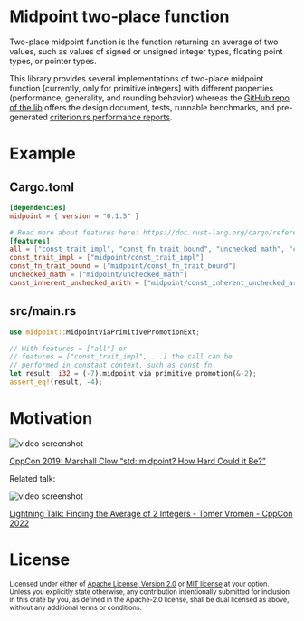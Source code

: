 # Midpoint two-place function

Two-place midpoint function is the function returning an average of two values, such as values of signed or unsigned integer types, floating point types, or pointer types.

This library provides several implementations of two-place midpoint function \[currently, only for primitive integers\] with different properties (performance, generality, and rounding behavior) whereas the [GitHub repo of the lib](https://github.com/JohnScience/midpoint) offers the design document, tests, runnable benchmarks, and pre-generated [criterion.rs performance reports](https://github.com/bheisler/criterion.rs).

# Example

## Cargo.toml

```toml
[dependencies]
midpoint = { version = "0.1.5" }

# Read more about features here: https://doc.rust-lang.org/cargo/reference/features.html#dependency-features
[features]
all = ["const_trait_impl", "const_fn_trait_bound", "unchecked_math", "const_inherent_unchecked_arith"]
const_trait_impl = ["midpoint/const_trait_impl"]
const_fn_trait_bound = ["midpoint/const_fn_trait_bound"]
unchecked_math = ["midpoint/unchecked_math"]
const_inherent_unchecked_arith = ["midpoint/const_inherent_unchecked_arith"]
```

## src/main.rs

```rust
use midpoint::MidpointViaPrimitivePromotionExt;

// With features = ["all"] or 
// features = ["const_trait_impl", ...] the call can be
// performed in constant context, such as const fn
let result: i32 = (-7).midpoint_via_primitive_promotion(&-2);
assert_eq!(result, -4);
```

# Motivation

![video screenshot](https://i.imgur.com/iCvb8wQ.png)

[CppCon 2019: Marshall Clow “std::midpoint? How Hard Could it Be?”](https://www.youtube.com/watch?v=sBtAGxBh-XI)

Related talk:

![video screenshot](https://i.imgur.com/FoMVd44.png)

[Lightning Talk: Finding the Average of 2 Integers - Tomer Vromen - CppCon 2022](https://www.youtube.com/watch?v=rUt9xcPyKEY)

# License

<sup>
Licensed under either of <a href="LICENSE-APACHE">Apache License, Version
2.0</a> or <a href="LICENSE-MIT">MIT license</a> at your option.
</sup>

<br>

<sub>
Unless you explicitly state otherwise, any contribution intentionally submitted
for inclusion in this crate by you, as defined in the Apache-2.0 license, shall
be dual licensed as above, without any additional terms or conditions.
</sub>
